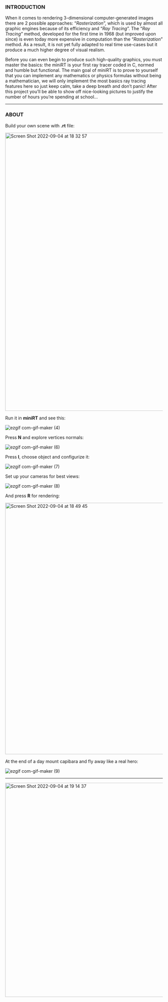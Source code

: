 ### INTRODUCTION

When it comes to rendering 3-dimensional computer-generated images there are 2 possible approaches: “*Rasterization*”, which is used by almost all graphic engines because
of its efficiency and “*Ray Tracing*”.
The “*Ray Tracing*” method, developed for the first time in 1968 (but improved upon
since) is even today more expensive in computation than the “*Rasterization*” method.
As a result, it is not yet fully adapted to real time use-cases but it produce a much higher
degree of visual realism.

Before you can even begin to produce such high-quality graphics, you must master the basics: the miniRT is your first ray tracer coded in C, normed and humble but
functional.
The main goal of miniRT is to prove to yourself that you can implement any mathematics or physics formulas without being a mathematician, we will only implement the
most basics ray tracing features here so just keep calm, take a deep breath and don’t
panic! After this project you’ll be able to show off nice-looking pictures to justify the
number of hours you’re spending at school...

---

### ABOUT

Build your own scene with **.rt** file:

<img width="887" alt="Screen Shot 2022-09-04 at 18 32 57" src="https://user-images.githubusercontent.com/89987795/188321478-23ee0d9f-6a20-4eda-b8a9-11b060240e16.png">

Run it in **miniRT** and see this:

![ezgif com-gif-maker (4)](https://user-images.githubusercontent.com/89987795/188321627-e025b107-9c4b-4ff0-8a8b-5224dee305e3.gif)

Press **N** and explore vertices normals:

![ezgif com-gif-maker (6)](https://user-images.githubusercontent.com/89987795/188321758-552d137a-f251-4ffe-ac35-224b6adfe157.gif)

Press **I**, choose object and configurize it:

![ezgif com-gif-maker (7)](https://user-images.githubusercontent.com/89987795/188321970-9fbf3a31-d45e-450f-926c-1e3ee694453e.gif)

Set up your cameras for best views:

![ezgif com-gif-maker (8)](https://user-images.githubusercontent.com/89987795/188322113-3be6fb95-f775-4763-b5f3-52b882b430f5.gif)

And press **R** for rendering:

<img width="802" alt="Screen Shot 2022-09-04 at 18 49 45" src="https://user-images.githubusercontent.com/89987795/188322194-a10ed053-b166-4dbc-80b8-5dafe5401d8a.png">

At the end of a day mount capibara and fly away like a real hero:

![ezgif com-gif-maker (9)](https://user-images.githubusercontent.com/89987795/188322316-5d426347-3529-4338-a922-f79d2d0af565.gif)

---

<img width="683" alt="Screen Shot 2022-09-04 at 19 14 37" src="https://user-images.githubusercontent.com/89987795/188323078-03ab1497-aa1a-445e-b79e-fb4b3d21ff06.png">
